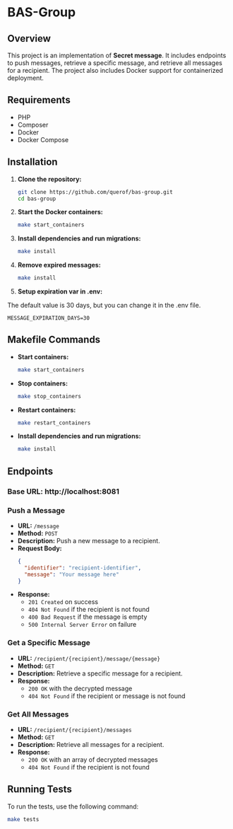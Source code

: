 # BAS-Group

## Overview

This project is an implementation of **Secret message**. It includes endpoints to push messages, retrieve a specific message, and retrieve all messages for a recipient. The project also includes Docker support for containerized deployment.

## Requirements

- PHP
- Composer
- Docker
- Docker Compose

## Installation

1. **Clone the repository:**

   ```sh
   git clone https://github.com/querof/bas-group.git
   cd bas-group
   ```

2. **Start the Docker containers:**

   ```sh
   make start_containers
   ```

3. **Install dependencies and run migrations:**

   ```sh
   make install
   ```

4. **Remove expired messages:**

   ```sh
   make install
   ```

5. **Setup expiration var in .env:**

The default value is 30 days, but you can change it in the .env file.
   ```
MESSAGE_EXPIRATION_DAYS=30
   ```
   

## Makefile Commands

- **Start containers:**

  ```sh
  make start_containers
  ```

- **Stop containers:**

  ```sh
  make stop_containers
  ```

- **Restart containers:**

  ```sh
  make restart_containers
  ```

- **Install dependencies and run migrations:**

  ```sh
  make install
  ```

## Endpoints

### Base URL: http://localhost:8081

### Push a Message

- **URL:** `/message`
- **Method:** `POST`
- **Description:** Push a new message to a recipient.
- **Request Body:**
  ```json
  {
    "identifier": "recipient-identifier",
    "message": "Your message here"
  }
  ```
- **Response:**
    - `201 Created` on success
    - `404 Not Found` if the recipient is not found
    - `400 Bad Request` if the message is empty
    - `500 Internal Server Error` on failure

### Get a Specific Message

- **URL:** `/recipient/{recipient}/message/{message}`
- **Method:** `GET`
- **Description:** Retrieve a specific message for a recipient.
- **Response:**
    - `200 OK` with the decrypted message
    - `404 Not Found` if the recipient or message is not found

### Get All Messages

- **URL:** `/recipient/{recipient}/messages`
- **Method:** `GET`
- **Description:** Retrieve all messages for a recipient.
- **Response:**
    - `200 OK` with an array of decrypted messages
    - `404 Not Found` if the recipient is not found

## Running Tests

To run the tests, use the following command:

```sh
make tests
```